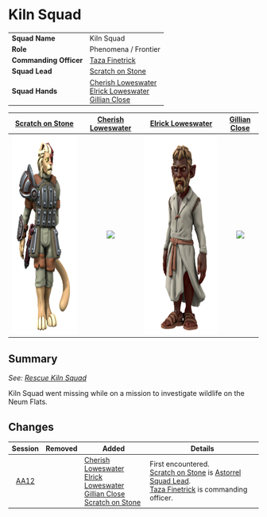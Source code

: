 # Kiln Squad

|||
| --- | --- |
| **Squad Name** | Kiln Squad | squad.2
| **Role** | Phenomena / Frontier |
| **Commanding Officer** | [Taza Finetrick](../../../characters/taza-finetrick.md) |
| **Squad Lead** | [Scratch on Stone](../../../characters/scratch-on-stone.md) |
| **Squad Hands** | [Cherish Loweswater](../../../characters/cherish-loweswater.md)<br>[Elrick Loweswater](../../../characters/elrick-loweswater.md)<br>[Gillian Close](../../../characters/gillian-close.md) |

| [Scratch on Stone](../../../characters/scratch-on-stone.md) | [Cherish Loweswater](../../../characters/cherish-loweswater.md) | [Elrick Loweswater](../../../characters/elrick-loweswater.md) | [Gillian Close](../../../characters/gillian-close.md) |
|:---:|:---:|:---:|:---:|
| <img src="https://raw.githubusercontent.com/jesskelsall/astarus-images/main/characters/portraits/4d80ad32c15fa53a.png" height="400" /> | <img src="https://raw.githubusercontent.com/jesskelsall/astarus-images/main/characters/portraits/imageid.png" height="400" /> | <img src="https://raw.githubusercontent.com/jesskelsall/astarus-images/main/characters/portraits/234b3c748acf94f2.png" height="400" /> | <img src="https://raw.githubusercontent.com/jesskelsall/astarus-images/main/characters/portraits/imageid.png" height="400" /> |

## Summary

*See: [Rescue Kiln Squad](../../../storylines/rescue-kiln-squad.md)*

Kiln Squad went missing while on a mission to investigate wildlife on the Neum Flats.

## Changes

| Session | Removed | Added | Details |
|:---:| --- | --- | --- |
| [AA12](../../../sessions/AA12.md) || [Cherish Loweswater](../../../characters/cherish-loweswater.md)<br>[Elrick Loweswater](../../../characters/elrick-loweswater.md)<br>[Gillian Close](../../../characters/gillian-close.md)<br>[Scratch on Stone](../../../characters/scratch-on-stone.md) | First encountered.<br>[Scratch on Stone](../../../characters/scratch-on-stone.md) is [Astorrel Squad Lead](../ranks/astorrel-squad-lead.md).<br>[Taza Finetrick](../../../characters/taza-finetrick.md) is commanding officer. |
